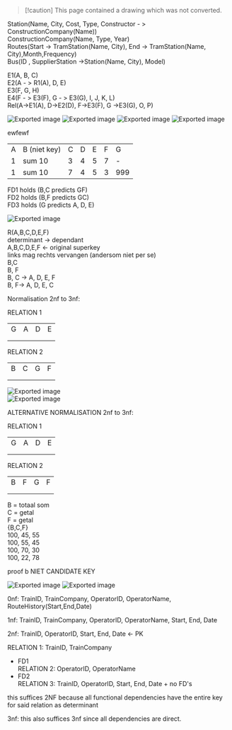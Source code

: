 > [!caution] This page contained a drawing which was not converted.   

Station(Name, City, Cost, Type, Constructor - > ConstructionCompany(Name))  
ConstructionCompany(Name, Type, Year)  
Routes(Start -> TramStation(Name, City), End -> TramStation(Name, City),Month,Frequency)  
Bus(ID , SupplierStation ->Station(Name, City), Model)
   

E1(A, B, C)  
E2(A - > R1(A), D, E)  
E3(F, G, H)  
E4(F - > E3(F), G - > E3(G), I, J, K, L)  
Rel(A->E1(A), D->E2(D), F->E3(F), G ->E3(G), O, P)

![Exported image](../../../attachments/Exported%20image%2020241209225243-0.png) ![Exported image](../../../attachments/Exported%20image%2020241209225243-1.png)                                          ![Exported image](../../../attachments/Exported%20image%2020241209225244-2.png)           ![Exported image](../../../attachments/functional%20dependency.png)                 

ewfewf

|   |   |   |   |   |   |   |
|---|---|---|---|---|---|---|
|A|B (niet key)|C|D|E|F|G|
|1|sum 10|3|4|5|7|-|
|1|sum 10|7|4|5|3|999|

FD1 holds (B,C predicts GF)  
FD2 holds (B,F predicts GC)  
FD3 holds (G predicts A, D, E)

![Exported image](../../../attachments/Exported%20image%2020241209225245-4.png)       

R(A,B,C,D,E,F)  
determinant -> dependant  
A,B,C,D,E,F <- original superkey  
links mag rechts vervangen (andersom niet per se)  
B,C  
B, F  
B, C -> A, D, E, F  
B, F-> A, D, E, C

Normalisation 2nf to 3nf:
 
RELATION 1

|   |   |   |   |
|---|---|---|---|
|G|A|D|E|
|||||
|||||
 
RELATION 2

|   |   |   |   |
|---|---|---|---|
|B|C|G|F|
|||||
|||||
 ![Exported image](../../../attachments/sql.png)  
![Exported image](../../../attachments/Exported%20image%2020241209225249-6.png)

ALTERNATIVE NORMALISATION 2nf to 3nf:
 
RELATION 1

|   |   |   |   |
|---|---|---|---|
|G|A|D|E|
|||||
|||||
 
RELATION 2

|   |   |   |   |
|---|---|---|---|
|B|F|G|F|
|||||
|||||

B = totaal som  
C = getal  
F = getal  
{B,C,F}  
100, 45, 55  
100, 55, 45  
100, 70, 30  
100, 22, 78
 
proof b NIET CANDIDATE KEY

![Exported image](../../../attachments/Exported%20image%2020241209225250-7.png) ![Exported image](../../../attachments/Exported%20image%2020241209225250-8.png)

0nf: TrainID, TrainCompany, OperatorID, OperatorName, RouteHistory(Start,End,Date)
 
1nf: TrainID, TrainCompany, OperatorID, OperatorName, Start, End, Date
 
2nf: TrainID, OperatorID, Start, End, Date <- PK
   

RELATION 1: TrainID, TrainCompany  
+ FD1  
RELATION 2: OperatorID, OperatorName  
+ FD2  
RELATION 3: TrainID, OperatorID, Start, End, Date + no FD's
 
this suffices 2NF because all functional dependencies have the entire key for said relation as determinant
 
3nf: this also suffices 3nf since all dependencies are direct.